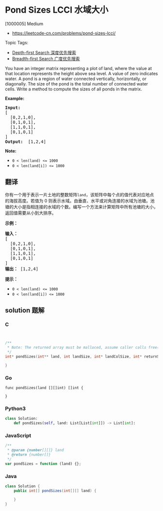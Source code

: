 # Pond Sizes LCCI 水域大小

[1000005] Medium

- https://leetcode-cn.com/problems/pond-sizes-lcci/

Topic Tags:

- [Depth-first Search 深度优先搜索](https://leetcode-cn.com/tag/depth-first-search/)
- [Breadth-first Search 广度优先搜索](https://leetcode-cn.com/tag/breadth-first-search/)

You have an integer matrix representing a plot of land, where the value at that loca­tion represents the height above sea level. A value of zero indicates water. A pond is a region of water connected vertically, horizontally, or diagonally. The size of the pond is the total number of connected water cells. Write a method to compute the sizes of all ponds in the matrix.

**Example:**

<pre><strong>Input: </strong>
[
  [0,2,1,0],
  [0,1,0,1],
  [1,1,0,1],
  [0,1,0,1]
]
<strong>Output: </strong> [1,2,4]
</pre>

**Note:**

- `0 < len(land) <= 1000`
- `0 < len(land[i]) <= 1000`

## 翻译

你有一个用于表示一片土地的整数矩阵`land`，该矩阵中每个点的值代表对应地点的海拔高度。若值为 0 则表示水域。由垂直、水平或对角连接的水域为池塘。池塘的大小是指相连接的水域的个数。编写一个方法来计算矩阵中所有池塘的大小，返回值需要从小到大排序。

**示例：**

<pre><strong>输入：</strong>
[
  [0,2,1,0],
  [0,1,0,1],
  [1,1,0,1],
  [0,1,0,1]
]
<strong>输出：</strong> [1,2,4]
</pre>

**提示：**

- `0 < len(land) <= 1000`
- `0 < len(land[i]) <= 1000`

## solution 题解

### C

```c


/**
 * Note: The returned array must be malloced, assume caller calls free().
 */
int* pondSizes(int** land, int landSize, int* landColSize, int* returnSize){

}


```

### Go

```golang
func pondSizes(land [][]int) []int {

}
```

### Python3

```python
class Solution:
    def pondSizes(self, land: List[List[int]]) -> List[int]:
```

### JavaScript

```javascript
/**
 * @param {number[][]} land
 * @return {number[]}
 */
var pondSizes = function (land) {};
```

### Java

```java
class Solution {
    public int[] pondSizes(int[][] land) {

    }
}
```
